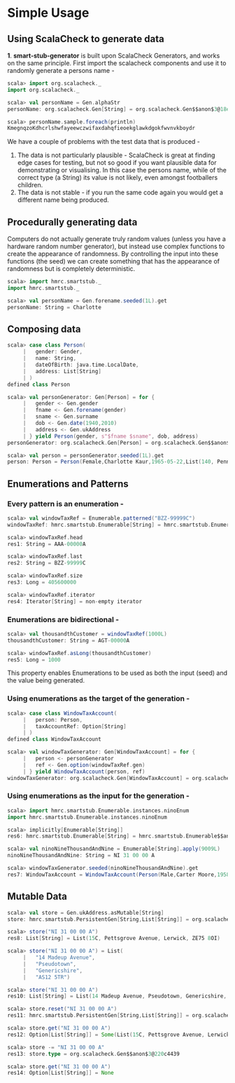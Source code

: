 # Simple Usage 

## Using ScalaCheck to generate data

**1**. **smart-stub-generator** is built upon ScalaCheck Generators, and
works on the same principle. First import the scalacheck components
and use it to randomly generate a persons name - 

```scala
scala> import org.scalacheck._
import org.scalacheck._

scala> val personName = Gen.alphaStr
personName: org.scalacheck.Gen[String] = org.scalacheck.Gen$$anon$3@18e74dcf

scala> personName.sample.foreach(println)
KmegnqzoKdhcrlshwfayeewczwifaxdahqfieoekglawkdgokfwvnvkboydr
```

We have a couple of problems with the test data that is
produced - 

1. The data is not particularly plausible - ScalaCheck is great at
   finding edge cases for testing, but not so good if you want
   plausible data for demonstrating or visualising. In this case the
   persons name, while of the correct type (a String) its value is not 
   likely, even amongst footballers children. 
2. The data is not stable - if you run the same code again you would
   get a different name being produced. 
   
## Procedurally generating data

Computers do not actually generate truly random values (unless you
have a hardware random number generator), but instead use complex
functions to create the appearance of randomness. By controlling the
input into these functions (the seed) we can create something that has
the appearance of randomness but is completely deterministic. 

```scala
scala> import hmrc.smartstub._
import hmrc.smartstub._

scala> val personName = Gen.forename.seeded(1L).get
personName: String = Charlotte
```

## Composing data 

```scala
scala> case class Person(
     |   gender: Gender, 
     |   name: String, 
     |   dateOfBirth: java.time.LocalDate, 
     |   address: List[String]
     | )
defined class Person

scala> val personGenerator: Gen[Person] = for { 
     |   gender <- Gen.gender
     |   fname <- Gen.forename(gender)
     |   sname <- Gen.surname
     |   dob <- Gen.date(1940,2010)
     |   address <- Gen.ukAddress
     | } yield Person(gender, s"$fname $sname", dob, address)
personGenerator: org.scalacheck.Gen[Person] = org.scalacheck.Gen$$anon$3@2c6fa8d7

scala> val person = personGenerator.seeded(1L).get
person: Person = Person(Female,Charlotte Kaur,1965-05-22,List(140, Penny Hedge, Dumfries, DG58 8MG))
```

## Enumerations and Patterns 

### Every pattern is an enumeration - 

```scala
scala> val windowTaxRef = Enumerable.patterned("BZZ-99999C")
windowTaxRef: hmrc.smartstub.Enumerable[String] = hmrc.smartstub.Enumerable$$anon$3@3f3c1e47

scala> windowTaxRef.head
res1: String = AAA-00000A

scala> windowTaxRef.last
res2: String = BZZ-99999C

scala> windowTaxRef.size
res3: Long = 405600000

scala> windowTaxRef.iterator
res4: Iterator[String] = non-empty iterator
```

### Enumerations are bidirectional - 

```scala
scala> val thousandthCustomer = windowTaxRef(1000L)
thousandthCustomer: String = AGT-00000A

scala> windowTaxRef.asLong(thousandthCustomer)
res5: Long = 1000
```

This property enables Enumerations to be used as both the input (seed)
and the value being generated.

### Using enumerations as the target of the generation - 

```scala
scala> case class WindowTaxAccount(
     |   person: Person, 
     |   taxAccountRef: Option[String]
     | )
defined class WindowTaxAccount

scala> val windowTaxGenerator: Gen[WindowTaxAccount] = for { 
     |   person <- personGenerator
     |   ref <- Gen.option(windowTaxRef.gen)
     | } yield WindowTaxAccount(person, ref)
windowTaxGenerator: org.scalacheck.Gen[WindowTaxAccount] = org.scalacheck.Gen$$anon$3@79bbb29b
```

### Using enumerations as the input for the generation - 

```scala
scala> import hmrc.smartstub.Enumerable.instances.ninoEnum
import hmrc.smartstub.Enumerable.instances.ninoEnum

scala> implicitly[Enumerable[String]]
res6: hmrc.smartstub.Enumerable[String] = hmrc.smartstub.Enumerable$$anon$3@765b6141

scala> val ninoNineThousandAndNine = Enumerable[String].apply(9009L)
ninoNineThousandAndNine: String = NI 31 00 00 A

scala> windowTaxGenerator.seeded(ninoNineThousandAndNine).get
res7: WindowTaxAccount = WindowTaxAccount(Person(Male,Carter Moore,1958-03-27,List(77, Nuthampstead Road, Derby, DE70 2AA)),None)
```

## Mutable Data 

```scala
scala> val store = Gen.ukAddress.asMutable[String]
store: hmrc.smartstub.PersistentGen[String,List[String]] = org.scalacheck.Gen$$anon$3@220c4439

scala> store("NI 31 00 00 A")
res8: List[String] = List(15C, Pettsgrove Avenue, Lerwick, ZE75 8OI)

scala> store("NI 31 00 00 A") = List(
     |   "14 Madeup Avenue", 
     |   "Pseudotown",
     |   "Genericshire",
     |   "AS12 5TR")

scala> store("NI 31 00 00 A")
res10: List[String] = List(14 Madeup Avenue, Pseudotown, Genericshire, AS12 5TR)

scala> store.reset("NI 31 00 00 A")
res11: hmrc.smartstub.PersistentGen[String,List[String]] = org.scalacheck.Gen$$anon$3@220c4439

scala> store.get("NI 31 00 00 A")
res12: Option[List[String]] = Some(List(15C, Pettsgrove Avenue, Lerwick, ZE75 8OI))

scala> store -= "NI 31 00 00 A"
res13: store.type = org.scalacheck.Gen$$anon$3@220c4439

scala> store.get("NI 31 00 00 A")
res14: Option[List[String]] = None
```
